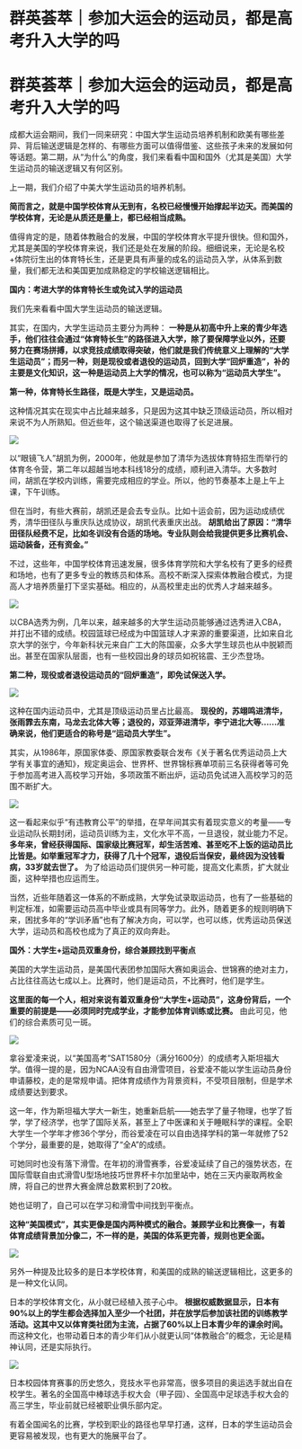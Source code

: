 # 群英荟萃｜参加大运会的运动员，都是高考升入大学的吗

# 群英荟萃｜参加大运会的运动员，都是高考升入大学的吗

成都大运会期间，我们一同来研究：中国大学生运动员培养机制和欧美有哪些差异、背后输送逻辑是怎样的、有哪些方面可以值得借鉴、这些孩子未来的发展如何等话题。第二期，从“为什么”的角度，我们来看看中国和国外（尤其是美国）大学生运动员的输送逻辑又有何区别。

上一期，我们介绍了中美大学生运动员的培养机制。

**简而言之，就是中国学校体育从无到有，名校已经慢慢开始撑起半边天。而美国的学校体育，无论是从质还是量上，都已经相当成熟。**

值得肯定的是，随着体教融合的发展，中国的学校体育水平提升很快。但和国外，尤其是美国的学校体育来说，我们还是处在发展的阶段。细细说来，无论是名校+体院衍生出的体育特长生，还是更具有声量的成名的运动员入学，从体系到数量，我们都无法和美国更加成熟稳定的学校输送逻辑相比。

**国内：考进大学的体育特长生或免试入学的运动员**

我们先来看看中国大学生运动员的输送逻辑。

其实，在国内，大学生运动员主要分为两种：
**一种是从初高中升上来的青少年选手，他们往往会通过“体育特长生”的路径进入大学，除了要保障学业以外，还要努力在赛场拼搏，以求竞技成绩取得突破，他们就是我们传统意义上理解的“大学生运动员”；而另一种，则是现役或者退役的运动员，回到大学“回炉重造”，补的主要是文化知识，这一种是运动员上大学的情况，也可以称为“运动员大学生”。**

**第一种，体育特长生路径，既是大学生，又是运动员。**

这种情况其实在现实中占比越来越多，只是因为这其中缺乏顶级运动员，所以相对来说不为人所熟知。但近些年，这个输送渠道也取得了长足进展。

![](https://inews.gtimg.com/news_bt/OxEu0mGGVWpiW7GB2ld5_PEsvnbfNSo5GcsMyz-5OVHUAAA/1000)

以“眼镜飞人”胡凯为例，2000年，他就是参加了清华为选拔体育特招生而举行的体育冬令营，第二年以超越当地本科线18分的成绩，顺利进入清华。大多数时间，胡凯在学校内训练，需要完成相应的学业。所以，他的节奏基本上是上午上课，下午训练。

但在当时，有些大赛前，胡凯还是会去专业队。比如十运会前，因为运动成绩优秀，清华田径队与重庆队达成协议，胡凯代表重庆出战。
**胡凯给出了原因：“清华田径队经费不足，比如冬训没有合适的场地。专业队则会给我提供更多比赛机会、运动装备，还有资金。”**

不过，这些年，中国学校体育迅速发展，很多体育学院和大学名校有了更多的经费和场地，也有了更多专业的教练员和体系。高校不断深入探索体教融合模式，为提高人才培养质量打下坚实基础。相应的，从高校里走出的优秀人才越来越多。

![](https://inews.gtimg.com/news_bt/OP4_SaSpSljLvupZmyb8vo8ShJiBSvT5FuB5RQwNkIOPcAA/1000)

以CBA选秀为例，几年以来，越来越多的大学生运动员能够通过选秀进入CBA，并打出不错的成绩。校园篮球已经成为中国篮球人才来源的重要渠道，比如来自北京大学的张宁，今年新科状元来自广工大的陈国豪，众多大学生球员也从中脱颖而出。甚至在国家队层面，也有一些校园出身的球员如祝铭震、王少杰登场。

**第二种，现役或者退役运动员的“回炉重造”，即免试保送入学。**

![](https://inews.gtimg.com/news_bt/Ox40Qr3OJEUeUcBBWiJhBl1j14Ou8ZVghbbxYY6bGQ_uMAA/1000)

这种在国内运动员中，尤其是顶级运动员里占比最高。
**现役的，苏翊鸣进清华，张雨霏去东南，马龙去北体大等；退役的，邓亚萍进清华，李宁进北大等……准确来说，他们更适合的称号是“运动员大学生”。**

其实，从1986年，原国家体委、原国家教委联合发布《关于著名优秀运动员上大学有关事宜的通知》，规定奥运会、世界杯、世界锦标赛单项前三名获得者等可免于参加高考进入高校学习开始，多项政策不断出炉，运动员免试进入高校学习的范围不断扩大。

![](https://inews.gtimg.com/news_bt/O0luM0e6eYng7Bf3BsR80nm60lHhKfANFIIuNHabIGnk8AA/1000)

这一看起来似乎“有违教育公平”的举措，在早年间其实有着现实意义的考量——专业运动队长期封闭，运动员训练为主，文化水平不高，一旦退役，就业能力不足。
**多年来，曾经获得国际、国家级比赛冠军，却生活苦难、甚至吃不上饭的运动员比比皆是。如举重冠军才力，获得了几十个冠军，退役后当保安，最终因为没钱看病，33岁就去世了。**
为了给运动员们提供另一种可能，提高文化素质，扩大就业面，这种举措也应运而生。

当然，近些年随着这一体系的不断成熟，大学免试录取运动员，也有了一些基础的判定标准，如需要运动员高中毕业或具有同等学力。此外，随着更多的规则明确下来，困扰多年的“学训矛盾”也有了解决方向，可以学，也可以练，优秀运动员保送大学，运动员和高校也成为了真正的双向奔赴。

**国外：大学生+运动员双重身份，综合兼顾找到平衡点**

美国的大学生运动员，是美国代表团参加国际大赛如奥运会、世锦赛的绝对主力，占比往往高达七成以上。比赛时，他们是运动员，不比赛时，他们是学生。

**这里面的每一个人，相对来说有着双重身份“大学生+运动员”，这身份背后，一个重要的前提是——必须同时完成学业，才能参加体育训练或比赛。**
由此可见，他们的综合素质可见一斑。

![](https://inews.gtimg.com/news_bt/Omm4JcCov09MZXB6n_5igEmgYBAyeWdZhAXBHajcRdyfcAA/1000)

拿谷爱凌来说，以“美国高考”SAT1580分（满分1600分）的成绩考入斯坦福大学。值得一提的是，因为NCAA没有自由滑雪项目，谷爱凌不能以学生运动员身份申请藤校，走的是常规申请。把体育成绩作为背景资料，不受项目限制，但是学术成绩要达到要求。

这一年，作为斯坦福大学大一新生，她重新启航——她去学了量子物理，也学了哲学，学了经济学，也学了国际关系，甚至上了中医课和关于睡眠科学的课程。全职大学生一个学年才修36个学分，而谷爱凌在可以自由选择学科的第一年就修了52个学分，最重要的是，她取得了“全A”的成绩。

可她同时也没有落下滑雪。在年初的滑雪赛季，谷爱凌延续了自己的强势状态，在国际雪联自由式滑雪U型场地技巧世界杯卡尔加里站中，她在三天内豪取两枚金牌，将自己的世界大赛金牌总数累积到了20枚。

她也证明了，自己可以在学习和滑雪中间找到平衡点。

**这种“美国模式”，其实更像是国内两种模式的融合。兼顾学业和比赛像一，有着体育成绩背景加分像二，不一样的是，美国的体系更完善，规则也更全面。**

![](https://inews.gtimg.com/news_bt/Ouw3tlhyooJoLFI6XSA0NhJu7lDTD_H5blekiEZR6jVI4AA/1000)

另外一种提及比较多的是日本学校体育，和美国的成熟的输送逻辑相比，这更多的是一种文化认同。

日本的学校体育文化，从小就已经植入孩子心中。
**根据权威数据显示，日本有90%以上的学生都会选择加入至少一个社团，并在放学后参加该社团的训练教学活动。这其中又以体育类社团为主流，占据了60%以上日本青少年的课余时间。**
而这种文化，也带动着日本的青少年们从小就更认同“体教融合”的概念，无论是精神认同，还是实际执行。

![](https://inews.gtimg.com/news_bt/Ob04fXLt-9jiJz_M3GIl6IV4BkF_moe6spbgUBgMD89HIAA/1000)

日本校园体育赛事的历史悠久，竞技水平也非常高，很多项目的奥运选手就出自在校学生。著名的全国高中棒球选手权大会（甲子园）、全国高中足球选手权大会的高三学生，毕业前就已经被职业俱乐部内定。

有着全国闻名的比赛，学校到职业的路径也早早打通，这样，日本的学生运动员会更容易被发现，也有更大的施展平台了。

